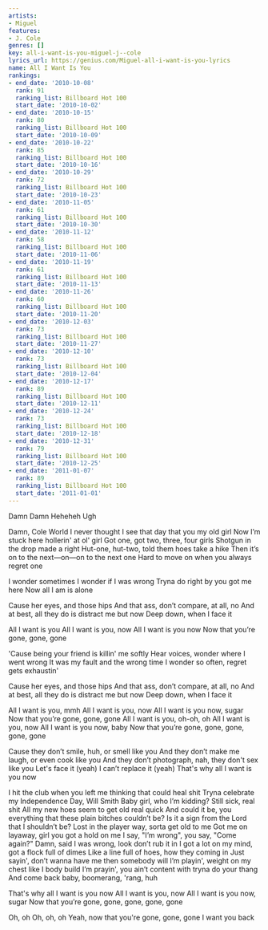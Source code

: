 ```yaml
---
artists:
- Miguel
features:
- J. Cole
genres: []
key: all-i-want-is-you-miguel-j--cole
lyrics_url: https://genius.com/Miguel-all-i-want-is-you-lyrics
name: All I Want Is You
rankings:
- end_date: '2010-10-08'
  rank: 91
  ranking_list: Billboard Hot 100
  start_date: '2010-10-02'
- end_date: '2010-10-15'
  rank: 80
  ranking_list: Billboard Hot 100
  start_date: '2010-10-09'
- end_date: '2010-10-22'
  rank: 85
  ranking_list: Billboard Hot 100
  start_date: '2010-10-16'
- end_date: '2010-10-29'
  rank: 72
  ranking_list: Billboard Hot 100
  start_date: '2010-10-23'
- end_date: '2010-11-05'
  rank: 61
  ranking_list: Billboard Hot 100
  start_date: '2010-10-30'
- end_date: '2010-11-12'
  rank: 58
  ranking_list: Billboard Hot 100
  start_date: '2010-11-06'
- end_date: '2010-11-19'
  rank: 61
  ranking_list: Billboard Hot 100
  start_date: '2010-11-13'
- end_date: '2010-11-26'
  rank: 60
  ranking_list: Billboard Hot 100
  start_date: '2010-11-20'
- end_date: '2010-12-03'
  rank: 73
  ranking_list: Billboard Hot 100
  start_date: '2010-11-27'
- end_date: '2010-12-10'
  rank: 73
  ranking_list: Billboard Hot 100
  start_date: '2010-12-04'
- end_date: '2010-12-17'
  rank: 89
  ranking_list: Billboard Hot 100
  start_date: '2010-12-11'
- end_date: '2010-12-24'
  rank: 73
  ranking_list: Billboard Hot 100
  start_date: '2010-12-18'
- end_date: '2010-12-31'
  rank: 79
  ranking_list: Billboard Hot 100
  start_date: '2010-12-25'
- end_date: '2011-01-07'
  rank: 89
  ranking_list: Billboard Hot 100
  start_date: '2011-01-01'
---
```

Damn
Damn
Heheheh
Ugh


Damn, Cole World
I never thought I see that day that you my old girl
Now I’m stuck here hollerin' at ol' girl
Got one, got two, three, four girls
Shotgun in the drop made a right
Hut-one, hut-two, told them hoes take a hike
Then it’s on to the next—on—on to the next one
Hard to move on when you always regret one


I wonder sometimes
I wonder if I was wrong
Tryna do right by you got me here
Now all I am is alone


Cause her eyes, and those hips
And that ass, don’t compare, at all, no
And at best, all they do is distract me but now
Deep down, when I face it


All I want is you
All I want is you, now
All I want is you now
Now that you’re gone, gone, gone


'Cause being your friend is killin' me softly
Hear voices, wonder where I went wrong
It was my fault and the wrong time
I wonder so often, regret gets exhaustin'


Cause her eyes, and those hips
And that ass, don’t compare, at all, no
And at best, all they do is distract me but now
Deep down, when I face it


All I want is you, mmh
All I want is you, now
All I want is you now, sugar
Now that you’re gone, gone, gone
All I want is you, oh-oh, oh
All I want is you, now
All I want is you now, baby
Now that you’re gone, gone, gone, gone, gone


Cause they don’t smile, huh, or smell like you
And they don’t make me laugh, or even cook like you
And they don’t photograph, nah, they don't sex like you
Let's face it (yeah) I can’t replace it (yeah)
That's why all I want is you now


I hit the club when you left me thinking that could heal shit
Tryna celebrate my Independence Day, Will Smith
Baby girl, who I’m kidding? Still sick, real shit
All my new hoes seem to get old real quick
And could it be, you everything that these plain bitches couldn’t be?
Is it a sign from the Lord that I shouldn’t be?
Lost in the player way, sorta get old to me
Got me on layaway, girl you got a hold on me
I say, "I’m wrong", you say, "Come again?"
Damn, said I was wrong, look don’t rub it in
I got a lot on my mind, got a flock full of dimes
Like a line full of hoes, how they coming in
Just sayin', don’t wanna have me then somebody will
I’m playin', weight on my chest like I body build
I’m prayin', you ain’t content with tryna do your thang
And come back baby, boomerang, 'rang, huh


That's why all I want is you now
All I want is you, now
All I want is you now, sugar
Now that you’re gone, gone, gone, gone, gone


Oh, oh
Oh, oh, oh
Yeah, now that you're gone, gone, gone
I want you back
